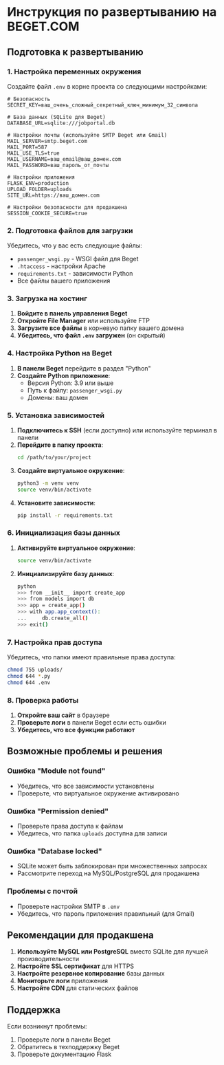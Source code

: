 # Инструкция по развертыванию на BEGET.COM

## Подготовка к развертыванию

### 1. Настройка переменных окружения

Создайте файл `.env` в корне проекта со следующими настройками:

```env
# Безопасность
SECRET_KEY=ваш_очень_сложный_секретный_ключ_минимум_32_символа

# База данных (SQLite для Beget)
DATABASE_URL=sqlite:///jobportal.db

# Настройки почты (используйте SMTP Beget или Gmail)
MAIL_SERVER=smtp.beget.com
MAIL_PORT=587
MAIL_USE_TLS=true
MAIL_USERNAME=ваш_email@ваш_домен.com
MAIL_PASSWORD=ваш_пароль_от_почты

# Настройки приложения
FLASK_ENV=production
UPLOAD_FOLDER=uploads
SITE_URL=https://ваш_домен.com

# Настройки безопасности для продакшена
SESSION_COOKIE_SECURE=true
```

### 2. Подготовка файлов для загрузки

Убедитесь, что у вас есть следующие файлы:
- `passenger_wsgi.py` - WSGI файл для Beget
- `.htaccess` - настройки Apache
- `requirements.txt` - зависимости Python
- Все файлы вашего приложения

### 3. Загрузка на хостинг

1. **Войдите в панель управления Beget**
2. **Откройте File Manager** или используйте FTP
3. **Загрузите все файлы** в корневую папку вашего домена
4. **Убедитесь, что файл `.env` загружен** (он скрытый)

### 4. Настройка Python на Beget

1. **В панели Beget** перейдите в раздел "Python"
2. **Создайте Python приложение**:
   - Версия Python: 3.9 или выше
   - Путь к файлу: `passenger_wsgi.py`
   - Домены: ваш домен

### 5. Установка зависимостей

1. **Подключитесь к SSH** (если доступно) или используйте терминал в панели
2. **Перейдите в папку проекта**:
   ```bash
   cd /path/to/your/project
   ```
3. **Создайте виртуальное окружение**:
   ```bash
   python3 -m venv venv
   source venv/bin/activate
   ```
4. **Установите зависимости**:
   ```bash
   pip install -r requirements.txt
   ```

### 6. Инициализация базы данных

1. **Активируйте виртуальное окружение**:
   ```bash
   source venv/bin/activate
   ```
2. **Инициализируйте базу данных**:
   ```bash
   python
   >>> from __init__ import create_app
   >>> from models import db
   >>> app = create_app()
   >>> with app.app_context():
   ...     db.create_all()
   >>> exit()
   ```

### 7. Настройка прав доступа

Убедитесь, что папки имеют правильные права доступа:
```bash
chmod 755 uploads/
chmod 644 *.py
chmod 644 .env
```

### 8. Проверка работы

1. **Откройте ваш сайт** в браузере
2. **Проверьте логи** в панели Beget если есть ошибки
3. **Убедитесь, что все функции работают**

## Возможные проблемы и решения

### Ошибка "Module not found"
- Убедитесь, что все зависимости установлены
- Проверьте, что виртуальное окружение активировано

### Ошибка "Permission denied"
- Проверьте права доступа к файлам
- Убедитесь, что папка `uploads` доступна для записи

### Ошибка "Database locked"
- SQLite может быть заблокирован при множественных запросах
- Рассмотрите переход на MySQL/PostgreSQL для продакшена

### Проблемы с почтой
- Проверьте настройки SMTP в `.env`
- Убедитесь, что пароль приложения правильный (для Gmail)

## Рекомендации для продакшена

1. **Используйте MySQL или PostgreSQL** вместо SQLite для лучшей производительности
2. **Настройте SSL сертификат** для HTTPS
3. **Настройте резервное копирование** базы данных
4. **Мониторьте логи** приложения
5. **Настройте CDN** для статических файлов

## Поддержка

Если возникнут проблемы:
1. Проверьте логи в панели Beget
2. Обратитесь в техподдержку Beget
3. Проверьте документацию Flask 